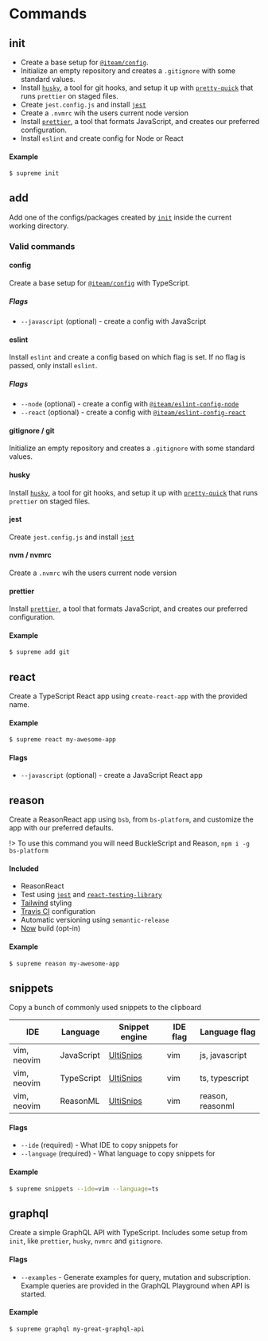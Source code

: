 # Commands

## init

- Create a base setup for [`@iteam/config`](https://github.com/Iteam1337/config).
- Initialize an empty repository and creates a `.gitignore` with some standard
  values.
- Install [`husky`](https://github.com/typicode/husky), a tool for git hooks, and setup
  it up with [`pretty-quick`](https://github.com/azz/pretty-quick) that runs
  `prettier` on staged files.
- Create `jest.config.js` and install [`jest`](https://jestjs.io/)
- Create a `.nvmrc` wih the users current node version
- Install [`prettier`](https://prettier.io/), a tool that formats JavaScript, and
  creates our preferred configuration.
- Install `eslint` and create config for Node or React

#### Example

```sh
$ supreme init
```

## add

Add one of the configs/packages created by [`init`](init) inside the current
working directory.

### Valid commands

#### config

Create a base setup for [`@iteam/config`](https://github.com/Iteam1337/config)
with TypeScript.

##### Flags

- `--javascript` (optional) - create a config with JavaScript

#### eslint

Install `eslint` and create a config based on which flag is set. If no flag is
passed, only install `eslint`.

##### Flags

- `--node` (optional) - create a config with [`@iteam/eslint-config-node`](https://github.com/Iteam1337/eslint-config-node)
- `--react` (optional) - create a config with [`@iteam/eslint-config-react`](https://github.com/Iteam1337/eslint-config-react/)

#### gitignore / git

Initialize an empty repository and creates a `.gitignore` with some standard
values.

#### husky

Install [`husky`](https://github.com/typicode/husky), a tool for git hooks, and setup
it up with [`pretty-quick`](https://github.com/azz/pretty-quick) that runs
`prettier` on staged files.

#### jest

Create `jest.config.js` and install [`jest`](https://jestjs.io/)

#### nvm / nvmrc

Create a `.nvmrc` wih the users current node version

#### prettier

Install [`prettier`](https://prettier.io/), a tool that formats JavaScript, and
creates our preferred configuration.

#### Example

```sh
$ supreme add git
```

## react

Create a TypeScript React app using `create-react-app` with the provided name.

#### Example

```sh
$ supreme react my-awesome-app
```

#### Flags

- `--javascript` (optional) - create a JavaScript React app

## reason

Create a ReasonReact app using `bsb`, from `bs-platform`, and customize the app with our preferred defaults.

!> To use this command you will need BuckleScript and Reason, `npm i -g bs-platform`

#### Included

- ReasonReact
- Test using [`jest`](https://jestjs.io/) and
  [`react-testing-library`](https://testing-library.com/docs/react-testing-library/intro)
- [Tailwind](https://travis-ci.com/) styling
- [Travis CI](https://travis-ci.com/) configuration
- Automatic versioning using `semantic-release`
- [Now](https://zeit.co/) build (opt-in)

#### Example

```sh
$ supreme reason my-awesome-app
```

## snippets

Copy a bunch of commonly used snippets to the clipboard

| IDE         | Language   | Snippet engine                                   | IDE flag | Language flag    |
| ----------- | ---------- | ------------------------------------------------ | -------- | ---------------- |
| vim, neovim | JavaScript | [UltiSnips](https://github.com/SirVer/ultisnips) | vim      | js, javascript   |
| vim, neovim | TypeScript | [UltiSnips](https://github.com/SirVer/ultisnips) | vim      | ts, typescript   |
| vim, neovim | ReasonML   | [UltiSnips](https://github.com/SirVer/ultisnips) | vim      | reason, reasonml |

#### Flags

- `--ide` (required) - What IDE to copy snippets for
- `--language` (required) - What language to copy snippets for

#### Example

```sh
$ supreme snippets --ide=vim --language=ts
```

## graphql

Create a simple GraphQL API with TypeScript. Includes some setup from `init`,
like `prettier`, `husky`, `nvmrc` and `gitignore`.

#### Flags

- `--examples` - Generate examples for query, mutation and subscription. Example queries are provided in the GraphQL Playground when API is started.

#### Example

```sh
$ supreme graphql my-great-graphql-api
```
